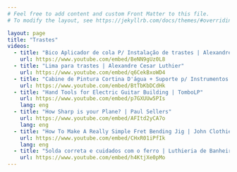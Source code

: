 ```yaml
---
# Feel free to add content and custom Front Matter to this file.
# To modify the layout, see https://jekyllrb.com/docs/themes/#overriding-theme-defaults

layout: page
title: "Trastes"
videos:
  - title: "Bico Aplicador de cola P/ Instalação de trastes | Alexandre Cesar Luthier"
    url: https://www.youtube.com/embed/BeNN9gUz0L8
  - title: "Lima para trastes | Alexandre Cesar Luthier"
    url: https://www.youtube.com/embed/q6CekBxoWD4
  - title: "Cabine de Pintura Cortina D'água + Suporte p/ Instrumentos 360° | Sergio Grassi Luthier"
    url: https://www.youtube.com/embed/BtTbKbDCdHk
  - title: "Hand Tools for Electric Guitar Building | TomboLP"
    url: https://www.youtube.com/embed/p7GXUUw5PIs
    lang: eng
  - title: "How Sharp is your Plane? | Paul Sellers"
    url: https://www.youtube.com/embed/AFItd2yCA7o
    lang: eng
  - title: "How To Make A Really Simple Fret Bending Jig | John Clothier"
    url: https://www.youtube.com/embed/CHxR01iPfIk
    lang: eng
  - title: "Solda correta e cuidados com o ferro | Luthieria de Banheiro"
    url: https://www.youtube.com/embed/h4KtjXe0pMo
---
```

